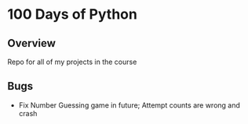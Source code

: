 # 100 Days of Python

## Overview
  Repo for all of my projects in the course

## Bugs
 - Fix Number Guessing game in future; Attempt counts are wrong and crash